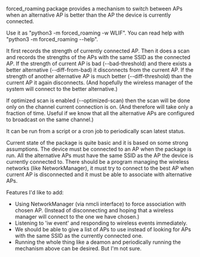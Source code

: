 forced_roaming package provides a mechanism to switch between APs when an
alternative AP is better than the AP the device is currently connected.

Use it as "python3 -m forced_roaming -w WLIF".
You can read help with "python3 -m forced_roaming --help".

It first records the strength of currently connected AP. Then it does a scan
and records the strengths of the APs with the same SSID as the connected AP.
If the strength of current AP is bad (--bad-threshold) and there exists a
better alternative (--diff-from-bad) it disconnects from the current AP. If
the strength of another alternative AP is much better (--diff-threshold) than
the current AP it again disconnects. (And hopefully the wireless
manager of the system will connect to the better alternative.)

If optimized scan is enabled (--optimized-scan) then the scan will be done
only on the channel current connection is on. (And therefore will take only
a fraction of time. Useful if we know that all the alternative APs are
configured to broadcast on the same channel.)

It can be run from a script or a cron job to periodically scan latest status.

Current state of the package is quite basic and it is based on some strong
assumptions. The device must be connected to an AP when the package is run.
All the alternative APs must have the same SSID as the AP the device is
currently connected to. There should be a program managing the wireless
networks (like NetworkManager), it must try to connect to the best AP when
current AP is disconnected and it must be able to associate with alternative
APs.

Features I'd like to add:
- Using NetworkManager (via nmcli interface) to force association with chosen
AP. (Instead of disconnecting and hoping that a wireless manager will connect
to the one we have chosen.)
- Listening to 'iw event' and responding to wireless events immediately.
- We should be able to give a list of APs to use instead of looking for APs
with the same SSID as the currently connected one.
- Running the whole thing like a deamon and periodically running the mechanism
above can be desired. But I'm not sure.
